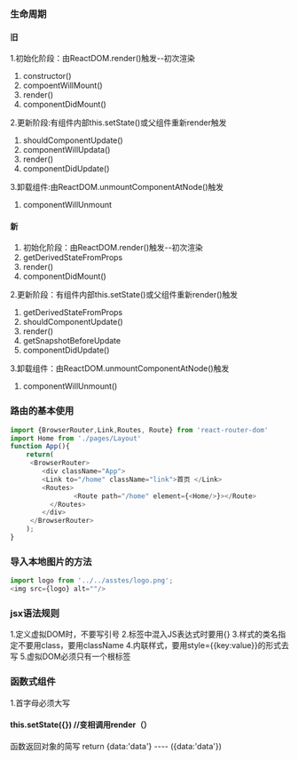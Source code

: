 ### 生命周期
#### 旧
1.初始化阶段：由ReactDOM.render()触发--初次渲染

1. constructor()
2. compoentWillMount()
3. render()
4. componentDidMount()

2.更新阶段:有组件内部this.setState()或父组件重新render触发

1. shouldComponentUpdate()
2. componentWillUpdata()
3. render()
4. componentDidUpdate()

3.卸载组件:由ReactDOM.unmountComponentAtNode()触发

1. componentWillUnmount

#### 新
1. 初始化阶段：由ReactDOM.render()触发--初次渲染
2. getDerivedStateFromProps
3. render()
4. componentDidMount()

2.更新阶段：有组件内部this.setState()或父组件重新render()触发
1. getDerivedStateFromProps
2. shouldComponentUpdate()
3. render()
4. getSnapshotBeforeUpdate
5. componentDidUpdate()

3.卸载组件：由ReactDOM.unmountComponentAtNode()触发

1. componentWillUnmount()

### 路由的基本使用		
```js
import {BrowserRouter,Link,Routes, Route} from 'react-router-dom'
import Home from './pages/Layout'
function App(){
	return(
	 <BrowserRouter>
		<div className="App">
		<Link to="/home" className="link">首页 </Link>
		<Routes>  
			    <Route path="/home" element={<Home/>}></Route>  
		  </Routes>
		</div>
	 </BrowserRouter>
	);
}
```
### 导入本地图片的方法
```js
import logo from '../../asstes/logo.png';
<img src={logo} alt=""/>
```
### jsx语法规则
1.定义虚拟DOM时，不要写引号
2.标签中混入JS表达式时要用{}
3.样式的类名指定不要用class，要用className
4.内联样式，要用style={{key:value}}的形式去写
5.虚拟DOM必须只有一个根标签
### 函数式组件
1.首字母必须大写

####             this.setState({}) //变相调用render（）
函数返回对象的简写
return {data:'data'} ---- ({data:'data'})